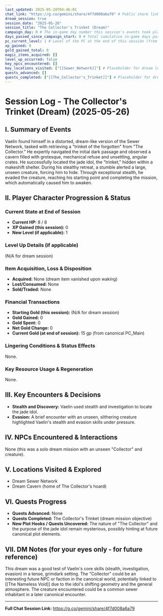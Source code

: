 ```yaml
---
last_updated: 2025-05-28T04:46:01
chat_link: "https://g.co/gemini/share/4f7d008a6a79" # Public share link to the corresponding chat session
dream_session: true
session_date: "2025-05-26"
session_title: "The Collector's Trinket (Dream)"
campaign_day: 0 # The in-game day number this session's events took place on/ended (N/A for dreams)
days_passed_since_campaign_start: 0 # Total cumulative in-game days passed since Campaign Day 1 (N/A for dreams)
pc_current_level: 1 # Level of the PC at the end of this session (from canonical PC_Main)
xp_gained: 0
gold_gained_total: 0
magic_items_acquired: []
level_up_occurred: false
key_npcs_encountered: []
key_locations_visited: ["[[Sewer_Network]]"] # Placeholder for dream locations
quests_advanced: []
quests_completed: ["[[The_Collector's_Trinket]]"] # Placeholder for dream quest
---
```


# Session Log - The Collector's Trinket (Dream) (2025-05-26)

## I. Summary of Events

Vaelin found himself in a distorted, dream-like version of the Sewer Network, tasked with retrieving a "trinket of the forgotten" from "The Collector." He expertly navigated the initial dark passage and observed a cavern filled with grotesque, mechanical refuse and unsettling, angular crates. He successfully located the jade idol, the "trinket," hidden within a makeshift shelter. During his stealthy retreat, a stumble alerted a large, unseen creature, forcing him to hide. Through exceptional stealth, he evaded the creature, reaching his starting point and completing the mission, which automatically caused him to awaken.

## II. Player Character Progression & Status

### Current State at End of Session
* **Current HP:** 8 / 8
* **XP Gained (this session):** 0
* **New Level (if applicable):** 1

### Level Up Details (if applicable)
(N/A for dream session)

### Item Acquisition, Loss & Disposition
* **Acquired:** None (dream item vanished upon waking)
* **Lost/Consumed:** None
* **Sold/Traded:** None

### Financial Transactions
* **Starting Gold (this session):** (N/A for dream session)
* **Gold Gained:** 0
* **Gold Spent:** 0
* **Net Gold Change:** 0
* **Current Gold (at end of session):** 15 gp (from canonical PC_Main)

### Lingering Conditions & Status Effects
None.

### Key Resource Usage & Regeneration
None.

## III. Key Encounters & Decisions

* **Stealth and Discovery:** Vaelin used stealth and investigation to locate the jade idol.
* **Evasion:** A brief encounter with an unseen, slithering creature highlighted Vaelin's stealth and evasion skills under pressure.

## IV. NPCs Encountered & Interactions

None (this was a solo dream mission with an unseen "Collector" and creature).

## V. Locations Visited & Explored

* Dream Sewer Network
* Dream Cavern (home of The Collector's hoard)

## VI. Quests Progress

* **Quests Advanced:** None
* **Quests Completed:** The Collector's Trinket (dream mission objective)
* **New Plot Hooks / Quests Uncovered:** The nature of "The Collector" and the purpose of the jade idol remain mysterious, possibly hinting at future canonical plot elements.

## VII. DM Notes (for your eyes only - for future reference)

This dream was a good test of Vaelin's core skills (stealth, investigation, evasion) in a tense, grimdark setting. The "Collector" could be an interesting future NPC or faction in the canonical world, potentially linked to [[The Nameless Void]] due to the idol's shifting geometry and the general atmosphere. The creature encountered could be a common sewer inhabitant in a later canonical encounter.

---
**Full Chat Session Link:** https://g.co/gemini/share/4f7d008a6a79